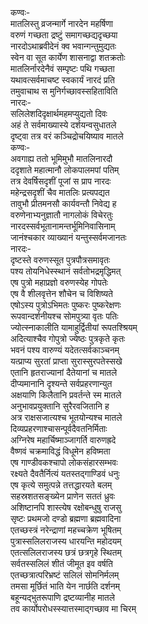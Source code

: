 कण्वः-  
मातलिस्तु व्रजन्मार्गे नारदेन महर्षिणा  
वरुणं गच्छता द्रष्टुं समागच्छद्यदृच्छया  
नारदोऽथाब्रवीदेनं क्व भवान्गन्तुमुद्यतः  
स्वेन वा सूत कार्येण शासनाद्वा शतक्रतोः  
मातलिर्नारदेनैवं सम्पृष्टः पथि गच्छता  
यथावत्सर्वमाचष्ट स्वकार्यं नारदं प्रति  
तमुवाचाथ स मुनिर्गच्छावस्सहिताविति  
नारदः-  
सलिलेशदिदृक्षार्थमहमप्युद्यतो दिवः  
अहं ते सर्वमाख्यास्ये दर्शयन्वसुधातले  
दृष्ट्वा तत्र वरं कञ्चिद्रोचयिष्याव मातले  
कण्वः-  
अवगाह्य ततो भूमिमुभौ मातलिनारदौ  
ददृशाते महात्मानौ लोकपालमपां पतिम्  
तत्र देवर्षिसदृशीं पूजां स प्राप नारदः  
महेन्द्रसदृशीं चैव मातलिः प्रत्यपद्यत  
तावुभौ प्रीतमनसौ कार्यवन्तौ निवेद्य ह  
वरुणेनाभ्यनुज्ञातौ नागलोकं विचेरतुः  
नारदस्सर्वभूतानामन्तर्भूमिनिवासिनाम्  
जानंश्चकार व्याख्यानं यन्तुस्सर्वमजानतः  
नारदः-  
दृष्टस्ते वरुणस्सूत पुत्रपौत्रसमावृतः  
पश्य तोयनिधेस्स्थानं सर्वतोभद्रमृद्धिमत्  
एष पुत्रो महाप्रज्ञो वरुणस्येह गोपतेः  
एष वै शीलवृत्तेन शौचेन च विशिष्यते  
एषोऽस्य पुत्रोऽभिमतः पुष्करः पुष्करेक्षणः  
रूपवान्दर्शनीयश्च सोमपुत्र्या वृतः पतिः  
ज्योत्स्नाकालीति यामाहुर्द्वितीयां रूपतश्श्रियम्  
अदित्याश्चैव गोपुत्रो ज्येष्ठः पुत्रकृते कृतः  
भवनं पश्य वारुण्यं यदेतत्सर्वकाञ्चनम्  
यत्प्राप्य सुरतां प्राप्ता सुरास्सुरपतेस्सखे  
एतानि हृतराज्यानां दैतेयानां च मातले  
दीप्यमानानि दृश्यन्ते सर्वप्रहरणान्युत  
अक्षयाणि किलैतानि प्रवर्तन्ते स्म मातले  
अनुभावप्रयुक्तानि सुरैरवजितानि ह  
अत्र राक्षसजात्यश्च भूतयोन्यश्च मातले  
दिव्यप्रहरणाश्चासन्पूर्वदैवतनिर्मिताः  
अग्निरेष महार्चिष्माञ्जागर्ति वारुणह्रदे  
वैष्णवं चक्रमाविद्धं विधूमेन हविष्मता  
एष गाण्डीवकश्चापो लोकसंहारसम्भवः  
रक्ष्यते दैवतैर्नित्यं यतस्तद्गाण्डिवं धनुः  
एष कृत्ये समुत्पन्ने तत्तद्धारयते बलम्  
सहस्रशतसङ्ख्येन प्राणेन सततं ध्रुवः  
अशिष्टानपि शास्त्येष रक्षोबन्धुषु राजसु  
सृष्टः प्रथमजो दण्डो ब्रह्मणा ब्रह्मवादिना  
एतच्छस्त्रं नरेन्द्राणां महच्चक्रेण भूषितम्  
पुत्रास्सलिलराजस्य धारयन्ति महोदयम्  
एतत्सलिलराजस्य छत्रं छत्रगृहे स्थितम्  
सर्वतस्सलिलं शीतं जीमूत इव वर्षति  
एतच्छत्रात्परिभ्रष्टं सलिलं सोमनिर्मलम्  
तमसा मूर्छितं भाति येन नार्छति दर्शनम्  
बहून्यद्भुतरूपाणि द्रष्टव्यानीह मातले  
तव कार्योपरोधस्स्यात्तस्माद्गच्छाव मा चिरम्  
